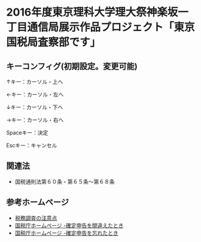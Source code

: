 # 2016年度東京理科大学理大祭神楽坂一丁目通信局展示作品プロジェクト「東京国税局査察部です」

## キーコンフィグ(初期設定。変更可能)
↑キー：カーソル・上へ

←キー：カーソル・左へ

↓キー：カーソル・下へ

→キー：カーソル・右へ

Spaceキー：決定

Escキー：キャンセル

## 関連法
- 国税通則法第６０条・第６５条～第６８条

## 参考ホームページ
- [税務調査の注意点](http://tax.ma-bank.com/faq.php?id=q13)
- [国税庁ホームページ -確定申告を間違えたとき](https://www.nta.go.jp/taxanswer/shotoku/2026.htm)
- [国税庁ホームページ -確定申告を忘れたとき](https://www.nta.go.jp/taxanswer/shotoku/2024.htm)


